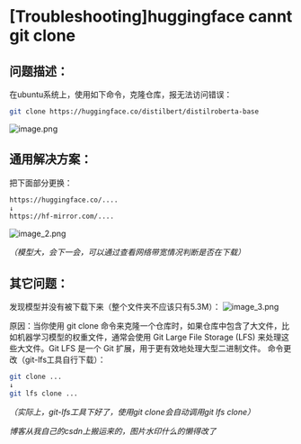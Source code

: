# [Troubleshooting]huggingface cannt git clone

## 问题描述：
在ubuntu系统上，使用如下命令，克隆仓库，报无法访问错误：
```bash
git clone https://huggingface.co/distilbert/distilroberta-base
```
![image.png](image.png)

## 通用解决方案：
把下面部分更换：

```bash
https://huggingface.co/....
↓
https://hf-mirror.com/....
```
![image_2.png](image_2.png)

*（模型大，会下一会，可以通过查看网络带宽情况判断是否在下载）*

## 其它问题：
发现模型并没有被下载下来（整个文件夹不应该只有5.3M）：
![image_3.png](image_3.png)

原因：当你使用 git clone 命令来克隆一个仓库时，如果仓库中包含了大文件，比如机器学习模型的权重文件，通常会使用 Git Large File Storage (LFS) 来处理这些大文件。Git LFS 是一个 Git 扩展，用于更有效地处理大型二进制文件。
命令更改（git-lfs工具自行下载）：
```bash
git clone ...
↓
git lfs clone ...
```
*（实际上，git-lfs工具下好了，使用git clone会自动调用git lfs clone）*

*博客从我自己的csdn上搬运来的，图片水印什么的懒得改了*